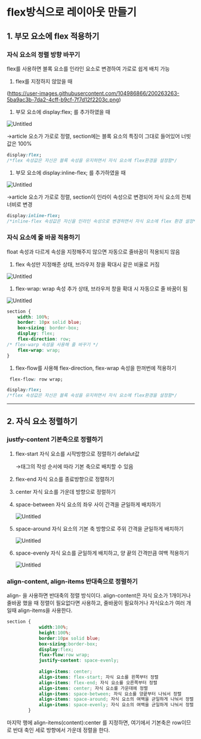 # flex방식으로 레이아웃 만들기

## 1. 부모 요소에 flex 적용하기

### 자식 요소의 정렬 방향 바꾸기

flex를 사용하면 블록 요소를 인라인 요소로 변경하여 가로로 쉽게 배치 가능

1. flex를 지정하지 않았을 때

(https://user-images.githubusercontent.com/104986866/200263263-5ba9ac3b-7da2-4cff-b9cf-7f7d12f2203c.png)

1. 부모 요소에 display:flex; 를 추가하였을 때

![Untitled](ch05%20flex%E1%84%87%E1%85%A1%E1%86%BC%E1%84%89%E1%85%B5%E1%86%A8%E1%84%8B%E1%85%B3%E1%84%85%E1%85%A9%20%E1%84%85%E1%85%A6%E1%84%8B%E1%85%B5%E1%84%8B%E1%85%A1%E1%84%8B%E1%85%AE%E1%86%BA%20%E1%84%86%E1%85%A1%E1%86%AB%E1%84%83%E1%85%B3%E1%86%AF%E1%84%80%E1%85%B5%20d7e9b9c34bed426e83d9edfe81414b61/Untitled%201.png)

→article 요소가 가로로 정렬, section에는 블록 요소의 특징이 그대로 들어있어 너빗값은 100%

```css
display:flex; 
/*flex 속성값은 자신은 블록 속성을 유지하면서 자식 요소에 flex환경을 설정함*/
```

1. 부모 요소에 display:inline-flex; 를 추가하였을 때

![Untitled](ch05%20flex%E1%84%87%E1%85%A1%E1%86%BC%E1%84%89%E1%85%B5%E1%86%A8%E1%84%8B%E1%85%B3%E1%84%85%E1%85%A9%20%E1%84%85%E1%85%A6%E1%84%8B%E1%85%B5%E1%84%8B%E1%85%A1%E1%84%8B%E1%85%AE%E1%86%BA%20%E1%84%86%E1%85%A1%E1%86%AB%E1%84%83%E1%85%B3%E1%86%AF%E1%84%80%E1%85%B5%20d7e9b9c34bed426e83d9edfe81414b61/Untitled%202.png)

→article 요소가 가로로 정렬, section이 인라이 속성으로 변경되어 자식 요소의 전체너비로 변경

```css
display:inline-flex;
/*inline-flex 속성값은 자신을 인라인 속성으로 변경하면서 자식 요소에 flex 환경 설정*/
```

### 자식 요소에 줄 바꿈 적용하기

float 속성과 다르게 속성을 지정해주지 않으면 자동으로 줄바꿈이 적용되지 않음

1. flex 속성만 지정해준 상태, 브라우저 창을 확대시 같은 비율로 커짐

![Untitled](ch05%20flex%E1%84%87%E1%85%A1%E1%86%BC%E1%84%89%E1%85%B5%E1%86%A8%E1%84%8B%E1%85%B3%E1%84%85%E1%85%A9%20%E1%84%85%E1%85%A6%E1%84%8B%E1%85%B5%E1%84%8B%E1%85%A1%E1%84%8B%E1%85%AE%E1%86%BA%20%E1%84%86%E1%85%A1%E1%86%AB%E1%84%83%E1%85%B3%E1%86%AF%E1%84%80%E1%85%B5%20d7e9b9c34bed426e83d9edfe81414b61/Untitled%203.png)

1. flex-wrap: wrap 속성 추가 상태, 브라우저 창을 확대 시 자동으로 줄 바꿈이 됨

![Untitled](ch05%20flex%E1%84%87%E1%85%A1%E1%86%BC%E1%84%89%E1%85%B5%E1%86%A8%E1%84%8B%E1%85%B3%E1%84%85%E1%85%A9%20%E1%84%85%E1%85%A6%E1%84%8B%E1%85%B5%E1%84%8B%E1%85%A1%E1%84%8B%E1%85%AE%E1%86%BA%20%E1%84%86%E1%85%A1%E1%86%AB%E1%84%83%E1%85%B3%E1%86%AF%E1%84%80%E1%85%B5%20d7e9b9c34bed426e83d9edfe81414b61/Untitled%204.png)

```css
section {
	width: 100%;
	border: 10px solid blue;
	box-sizing: border-box;
	display: flex;
	flex-direction: row;
/* flex-warp 속성을 사용해 줄 바꾸기 */
	flex-wrap: wrap;
}
```

1. flex-flow를 사용해 flex-direction, flex-wrap 속성을 한꺼번에 적용하기

```css
 flex-flow: row wrap; 
```

```css
display:flex; 
/*flex 속성값은 자신은 블록 속성을 유지하면서 자식 요소에 flex환경을 설정함*/
```

---

## 2. 자식 요소 정렬하기

### justfy-content 기본축으로 정렬하기

1. flex-start 자식 요소를 시작방향으로 정렬하기 defalut값
    
    →태그의 작성 순서에 따라 기본 축으로 배치할 수 있음
    
2. flex-end 자식 요소를 종료방향으로 정렬하기
3. center 자식 요소를 가운데 방향으로 정렬하기
4. space-between 자식 요소의 좌우 사이 간격을 균일하게 배치하기
    
    ![Untitled](ch05%20flex%E1%84%87%E1%85%A1%E1%86%BC%E1%84%89%E1%85%B5%E1%86%A8%E1%84%8B%E1%85%B3%E1%84%85%E1%85%A9%20%E1%84%85%E1%85%A6%E1%84%8B%E1%85%B5%E1%84%8B%E1%85%A1%E1%84%8B%E1%85%AE%E1%86%BA%20%E1%84%86%E1%85%A1%E1%86%AB%E1%84%83%E1%85%B3%E1%86%AF%E1%84%80%E1%85%B5%20d7e9b9c34bed426e83d9edfe81414b61/Untitled%205.png)
    
5. space-around 자식 요소의 기본 축 방향으로 주위 간격을 균일하게 배치하기
    
    ![Untitled](ch05%20flex%E1%84%87%E1%85%A1%E1%86%BC%E1%84%89%E1%85%B5%E1%86%A8%E1%84%8B%E1%85%B3%E1%84%85%E1%85%A9%20%E1%84%85%E1%85%A6%E1%84%8B%E1%85%B5%E1%84%8B%E1%85%A1%E1%84%8B%E1%85%AE%E1%86%BA%20%E1%84%86%E1%85%A1%E1%86%AB%E1%84%83%E1%85%B3%E1%86%AF%E1%84%80%E1%85%B5%20d7e9b9c34bed426e83d9edfe81414b61/Untitled%206.png)
    
6. space-evenly 자식 요소를 균일하게 배치하고, 양 끝의 간격만큼 여백 적용하기
    
    ![Untitled](ch05%20flex%E1%84%87%E1%85%A1%E1%86%BC%E1%84%89%E1%85%B5%E1%86%A8%E1%84%8B%E1%85%B3%E1%84%85%E1%85%A9%20%E1%84%85%E1%85%A6%E1%84%8B%E1%85%B5%E1%84%8B%E1%85%A1%E1%84%8B%E1%85%AE%E1%86%BA%20%E1%84%86%E1%85%A1%E1%86%AB%E1%84%83%E1%85%B3%E1%86%AF%E1%84%80%E1%85%B5%20d7e9b9c34bed426e83d9edfe81414b61/Untitled%207.png)
    

### align-content, align-items 반대축으로 정렬하기

align- 을 사용하면 반대축의 정렬 방식이다. align-content은 자식 요소가 1개이거나 줄바꿈 했을 때 정렬이 필요없다면 사용하고, 줄바꿈이 필요하거나 자식요소가 여러 개일때 align-items을 사용한다.

```css
section {
			width:100%;
			height:100%;
			border:10px solid blue;
			box-sizing:border-box;
			display:flex;
			flex-flow:row wrap; 
			justify-content: space-evenly;
			
			align-items: center;
			align-items: flex-start; 자식 요소를 왼쪽부터 정렬
			align-items: flex-end; 자식 요소를 오른쪽부터 정렬
			align-items: center; 자식 요소를 가운데에 정렬
			align-items: space-between; 자식 요소를 양끝부터 나눠서 정렬
			align-items: space-around; 자식 요소의 여백을 균일하게 나눠서 정렬
			align-items: space-evenly; 자식 요소의 여백을 균일하게 나눠서 정렬
		}
```

마지막 행에 align-items(content):center 를 지정하면, 여기에서 기본축은 row이므로 반대 축인 세로 방향에서 가운데 정렬을 한다.
